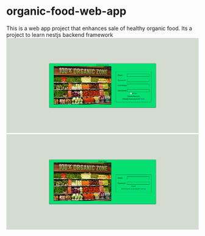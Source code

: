 # organic-food-web-app
This is a web app project that enhances sale of healthy organic food. Its a project to learn nestjs backend framework
![alt text](image.png)
![alt text](image-2.png)
